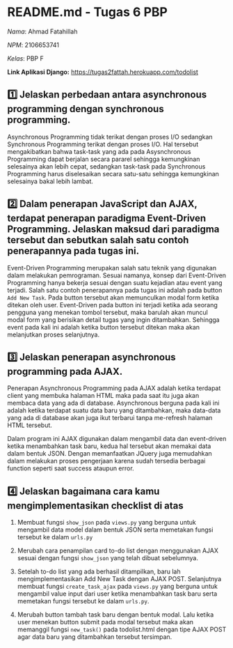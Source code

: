 # README.md - Tugas 6 PBP 
*Nama*: Ahmad Fatahillah

*NPM*: 2106653741

*Kelas*: PBP F

**Link Aplikasi Django:**
https://tugas2fattah.herokuapp.com/todolist

## 1️⃣ **Jelaskan perbedaan antara asynchronous programming dengan synchronous programming.**

Asynchronous Programming tidak terikat dengan proses I/O sedangkan Synchronous Programming terikat dengan proses I/O. Hal tersebut mengakibatkan bahwa task-task yang ada pada Asysnchronous Programming dapat berjalan secara pararel sehingga kemungkinan selesainya akan lebih cepat, sedangkan task-task pada Synchronous Programming harus diselesaikan secara satu-satu sehingga kemungkinan selesainya bakal lebih lambat.

## 2️⃣ **Dalam penerapan JavaScript dan AJAX, terdapat penerapan paradigma Event-Driven Programming. Jelaskan maksud dari paradigma tersebut dan sebutkan salah satu contoh penerapannya pada tugas ini.**

Event-Driven Programming merupakan salah satu teknik yang digunakan dalam melakukan pemrograman. Sesuai namanya, konsep dari Event-Driven Programming hanya bekerja sesuai dengan suatu kejadian atau event yang terjadi. Salah satu contoh penerapannya pada tugas ini adalah pada button `Add New Task`. Pada button tersebut akan memunculkan modal form ketika ditekan oleh user. Event-Driven pada button ini terjadi ketika ada seorang pengguna yang menekan tombol tersebut, maka barulah akan muncul modal form yang berisikan detail tugas yang ingin ditambahkan. Sehingga event pada kali ini adalah ketika button tersebut ditekan maka akan melanjutkan proses selanjutnya.

## 3️⃣ **Jelaskan penerapan asynchronous programming pada AJAX.**

Penerapan Asynchronous Programming pada AJAX adalah ketika terdapat client yang membuka halaman HTML maka pada saat itu juga akan membaca data yang ada di database. Asynchronous berguna pada kali ini adalah ketika terdapat suatu data baru yang ditambahkan, maka data-data yang ada di database akan juga ikut terbarui tanpa me-refresh halaman HTML tersebut. 

Dalam program ini AJAX digunakan dalam mengambil data dan event-driven ketika menambahkan task baru, kedua hal tersebut akan memakai data dalam bentuk JSON. Dengan memanfaatkan JQuery juga memudahkan dalam melakukan proses pengerjaan karena sudah tersedia berbagai function seperti saat success ataupun error.

## 4️⃣ **Jelaskan bagaimana cara kamu mengimplementasikan checklist di atas**

1. Membuat fungsi `show_json` pada `views.py` yang berguna untuk mengambil data model dalam bentuk JSON serta memetakan fungsi tersebut ke dalam `urls.py`

2. Merubah cara penampilan card to-do list dengan menggunakan AJAX sesuai dengan fungsi `show_json` yang telah dibuat sebelumnya.

3. Setelah to-do list yang ada berhasil ditampilkan, baru lah mengimplementasikan Add New Task dengan AJAX POST. Selanjutnya membuat fungsi `create_task_ajax` pada `views.py` yang berguna untuk mengambil value input dari user ketika menambahkan task baru serta memetakan fungsi tersebut ke dalam `urls.py`.

4. Merubah button tambah task baru dengan bentuk modal. Lalu ketika user menekan button submit pada modal tersebut maka akan memanggil fungsi `new_task()` pada todolist.html dengan tipe AJAX POST agar data baru yang ditambahkan tersebut tersimpan.